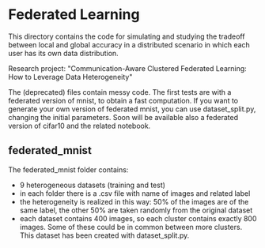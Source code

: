 # Federated Learning

This directory contains the code for simulating and studying the tradeoff between local and global accuracy in a distributed scenario
in which each user has its own data distribution.

Research project: "Communication-Aware Clustered Federated Learning: How to Leverage Data Heterogeneity"

The (deprecated) files contain messy code. The first tests are with a federated version of mnist, to obtain a fast computation. If you want to generate your own version of federated mnist, you can use dataset_split.py, changing the initial parameters. Soon will be available also a federated version of cifar10 and the related notebook.

## federated_mnist 
The federated_mnist folder contains:
- 9 heterogeneous datasets (training and test)
- in each folder there is a .csv file with name of images and related label
- the heterogeneity is realized in this way: 50% of the images are of the same label, the other 50% are taken randomly from the original dataset
- each dataset contains 400 images, so each cluster contains exactly 800 images. Some of these could be in common between more clusters.
This dataset has been created with dataset_split.py.

